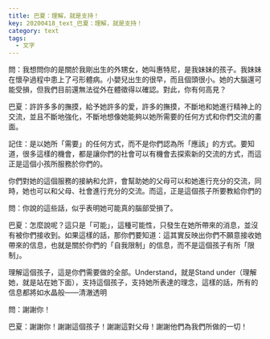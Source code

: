 ```yaml
---
title: 巴夏：理解，就是支持！
key: 20200418_text_巴夏：理解，就是支持！
category: text
tags:
  - 文字
---
```


問：我想問你的是關於我剛出生的外甥女，她叫惠特尼，是我妹妹的孩子。我妹妹在懷孕過程中患上了弓形體病。小嬰兒出生的很早，而且個頭很小。她的大腦還可能受損，但我們目前還無法從外在體徵得以確認。對此，你有何高見？

巴夏：許許多多的撫摸，給予她許多的愛，許多的撫摸，不斷地和她進行精神上的交流，並且不斷地強化，不斷地想像她能夠以她所需要的任何方式和你們交流的畫面。

記住：是以她所「需要」的任何方式，而不是你們認為所「應該」的方式。要知道，很多這樣的機會，都是讓你們的社會可以有機會去探索新的交流的方式，而這正是這個小孩所服務於你們的。

你們對她的這個服務的接納和允許，會幫助她的父母可以和她進行充分的交流，同時，她也可以和父母、社會進行充分的交流。而這，正是這個孩子所要教給你們的

問：你說的這些話，似乎表明她可能真的腦部受損了。

巴夏：怎麼說呢？這只是「可能」，這種可能性，只發生在她所帶來的消息，並沒有被你們接收到。如果這樣的話，那你們要知道：這其實反映出你們不願意接收她帶來的信息，也就是關於你們的「自我限制」的信息，而不是這個孩子有所「限制」。

理解這個孩子，這是你們需要做的全部。Understand，就是Stand under（理解她，就是站在她下面），支持這個孩子，支持她所表達的理念，這樣的話，所有的信息都將如水晶般——清澈透明

問：謝謝你！

巴夏：謝謝你！謝謝這個孩子！謝謝這對父母！謝謝他們為我們所做的一切！
